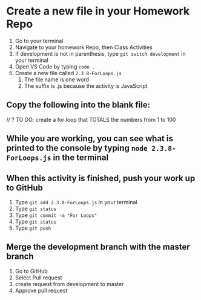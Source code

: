 # Create a new file in your Homework Repo

1. Go to your terminal
2. Navigate to your homework Repo, then Class Activities
3. If development is not in parenthesis, type `git switch development` in your terminal
4. Open VS Code by typing `code .`
5. Create a new file called `2.3.8-ForLoops.js`
    1. The file name is one word
    2. The suffix is .js because the activity is JavaScript

## Copy the following into the blank file:

// ? TO DO: create a for loop that TOTALS the numbers from 1 to 100

## While you are working, you can see what is printed to the console by typing `node 2.3.8-ForLoops.js` in the terminal

## When this activity is finished, push your work up to GitHub

1. Type `git add 2.3.8-ForLoops.js` in your terminal
2. Type `git status`
3. Type `git commit -m "For Loops"`
4. Type `git status`
5. Type `git push`

## Merge the development branch with the master branch

1. Go to GitHub
2. Select Pull request
3. create request from development to master
4. Approve pull request
